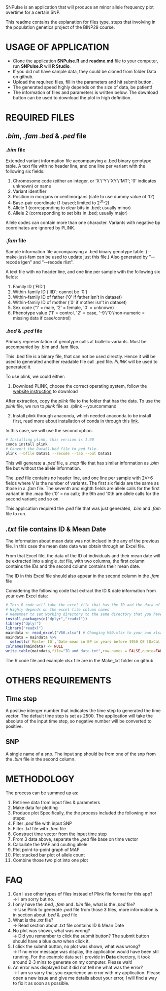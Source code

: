 SNPulse is an application that will produce an minor allele frequency plot overtime for a certain SNP.

This readme contains the explanation for files type, steps that involving in the population genetics project of the BINP29 course.

# USAGE OF APPLICATION
- Clone the application **SNPulse.R** and **readme.md** file to your computer, run **SNPulse.R** will **R Studio**.
- If you did not have sample data, they could be cloned from folder Data on github.
- Upload the required files, fill in the parameters and hit submit button.
- The generated speed highly depends on the size of data, be patient! 
- The information of files and parameters is written below. The download button can be used to download the plot in high definition.

# REQUIRED FILES
## *.bim*, *.fam* *.bed* & *.ped* file
### ***.bim* file**

Extended variant information file accompanying a .bed binary genotype table.
A text file with no header line, and one line per variant with the following six fields:
1. Chromosome code (either an integer, or 'X'/'Y'/'XY'/'MT'; '0' indicates unknown) or name
2. Variant identifier
3. Position in morgans or centimorgans (safe to use dummy value of '0')
4. Base-pair coordinate (1-based; limited to 2<sup>31</sup>-2)
5. Allele 1 (corresponding to clear bits in .bed; usually minor)
6. Allele 2 (corresponding to set bits in .bed; usually major)

Allele codes can contain more than one character. Variants with negative bp coordinates are ignored by PLINK.

### ***.fam* file**
Sample information file accompanying a .bed binary genotype table. (--make-just-fam can be used to update just this file.) Also generated by "--recode lgen" and "--recode rlist".

A text file with no header line, and one line per sample with the following six fields:

1. Family ID ('FID')
2. Within-family ID ('IID'; cannot be '0')
3. Within-family ID of father ('0' if father isn't in dataset)
4. Within-family ID of mother ('0' if mother isn't in dataset)
5. Sex code ('1' = male, '2' = female, '0' = unknown)
6. Phenotype value ('1' = control, '2' = case, '-9'/'0'/non-numeric = missing data if case/control)


### ***.bed* & *.ped* file**
Primary representation of genotype calls at biallelic variants. Must be accompanied by .bim and .fam files.

This .bed file is a binary file, that can not be used directly. Hence it will be used to generated another readable file call .ped file. *PLINK* will be used to generated it.

To use plink, we could either: 
1. Download PLINK, choose the correct operating system, follow the [website instruction](https://www.cog-genomics.org/plink/1.9/) to download

After extraction, copy the *plink* file to the folder that has the data. To use the *plink* file, we run to *plink* file as ./plink --yourcommand

2. Install plink through anaconda, which needed anaconda to be install first, read more about installation of conda in through this [link](https://docs.conda.io/en/latest/miniconda.html).

In this case, we will use the second option.
```sh
# Installing plink, this version is 1.90
conda install plink
# Convert the DataS1.bed file to ped file.
plink --bfile DataS1 --recode --tab --out DataS1
```
This will generate a *.ped* file, a *.map* file that has similar information as *.bim* file but without the allele information.

The *.ped* file contains no header line, and one line per sample with 2V+6 fields where V is the number of variants. The first six fields are the same as those in a *.fam* file. The seventh and eighth fields are allele calls for the first variant in the .map file ('0' = no call); the 9th and 10th are allele calls for the second variant; and so on.

This application required the *.ped* file that was just generated, *.bim* and *.fam* file to run.

## *.txt* file contains ID & Mean Date
The information about mean date was not inclued in the any of the previous file. In this case the mean date data was obtain through an Excel file. 

From that Excel file, the data of the ID of individuals and their mean date will be extracted into a single *.txt* file, with two columns, the first column contains the IDs and the second column contains their mean date.

The ID in this Excel file should also appear in the second column in the *.fam* file

Considering the following code that extract the ID & date information from your own Excel data:

```r
# This R code will take the excel file that has the ID and the data of the time and put them into txt file
# Highly depends on the excel file column names
# Remember to set working directory to the same directory that you have the .xlsx file
install.packages(c("dplyr","readxl"))
library("dplyr")
library("readxl")
maindata <- read_excel("V50.xlsx") # Changing V50.xlsx to your own xlsx name "
maindata = maindata %>%
  select(c(`Master ID`,`Date mean in BP in years before 1950 CE [OxCal mu for a direct radiocarbon date, and average of range for a contextual date]`)) # Change code in this line to the column name of ID and Date.
colnames(maindata) <- NULL
write.table(maindata,file="ID_and_date.txt",row.names = FALSE,quote=FALSE)
```
The R code file and example xlsx file are in the Make_txt folder on github
# OTHERS REQUIREMENTS
## Time step
A positive interger number that indicates the time step to generated the time vector. The default time step is set as 2500. The application will take the absolute of the input time step, so negative number will be converted to positive.

## SNP
A single name of a snp. The input snp should be from one of the snp from the *.bim* file in the second column.

# METHODOLOGY
The process can be summed up as: 
1. Retrieve data from input files & parameters
2. Make data for plotting
3. Produce plot
Specifically, the the process included the following minor steps:
1. Filter *.ped* file with input SNP
2. Filter *.txt* file with *.fam* file
3. Construct time vector from the input time step
4. From 3 data above, separate the *.ped* file base on time vector
5. Calculate the MAF and couting allele
6. Plot point-to-point graph of MAF
7. Plot stacked bar plot of allele count
8. Combine those two plot into one plot

# FAQ
1. Can I use other types of files instead of Plink file format for this app?\
-> I am sorry but no.
2. I only have the *.bed*, *.fam* and *.bim* file, what is the *.ped* file?\
-> Use Plink to generate *.ped* file from those 3 files, more information is in section about *.bed* & *.ped* file
3. What is the *.txt* file?\
-> Read section about *.txt* file contains ID & Mean Date
4. No plot was shown, what was wrong?\
-> Did you remember to click the submit button? The submit button should have a blue *aura* when click it.
5. I click the submit button, no plot was shown, what was wrong?\
-> If no error message was display, the application would have been still running. For the example data set I provide in **Data** directory, it took around 2-3 mins to generate on my computer. Please wait!
6. An error was displayed but it did not tell me what was the error?\
-> I am so sorry that you experience an error with my application. Please open a new issue and give me details about your error, I will find a way to fix it as soon as possible.